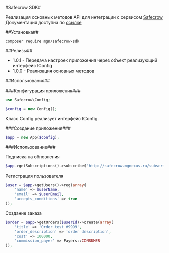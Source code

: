 #Safecrow SDK#
  
Реализация основных методов API для интеграции с сервисом [Safecrow](https://www.safecrow.ru/)
Документация доступна по [ссылке](http://safecrow.mgnexus.ru/docs/)
  
##Установка##
  
```
composer require mgn/safecrow-sdk
```
  
  
##Релизы##
- 1.0.1 - Передача настроек приложения через объект реализующий интерфейс IConfig
- 1.0.0 - Реализация основных методов

##Использования##
   
###Конфигурация приложения###
```php
use Safecrow\Config;

$config = new Config();
```

Класс Config реализует интерфейс IConfig.
  
  
###Создание приложения###
```php
$app = new App($config);
```
  
  
###Использование###
  
Подписка на обновления
```php
$app->getSubscriptions()->subscribe("http://safecrow.mgnexus.ru/subscription", array("paid"));
```

Регистрация пользователя
```php
$user = $app->getUsers()->reg(array(
    'name' => $userName,
    'email' => $userEmail,
    'accepts_conditions' => true
));
```

Создание заказа
```php
$order = $app->getOrders($userId)->create(array(
    'title' => 'Order test #9999',
    'order_description' => 'order description',
    'cost' => 100000,
    'commission_payer' => Payers::CONSUMER
));
```